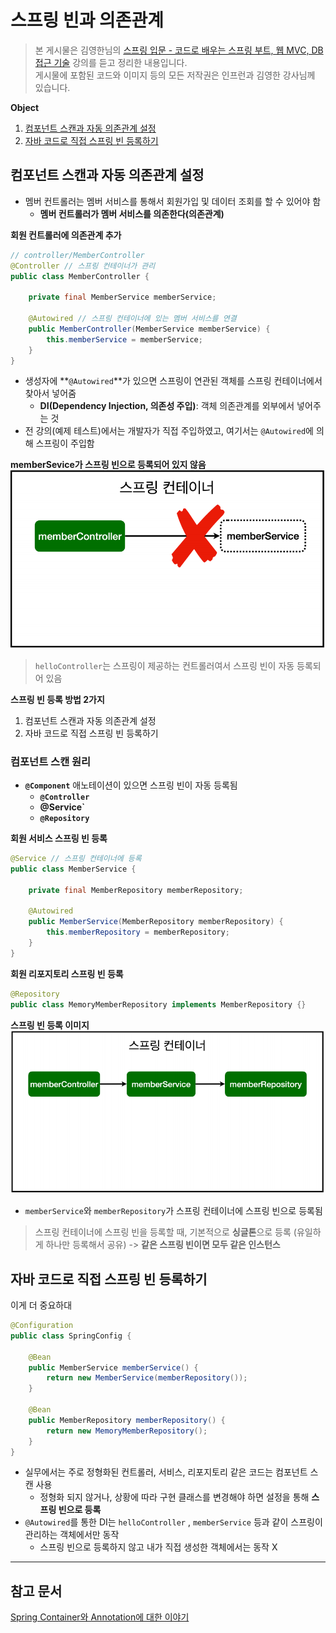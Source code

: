 # 스프링 빈과 의존관계
> 본 게시물은 김영한님의 [스프링 입문 - 코드로 배우는 스프링 부트, 웹 MVC, DB 접근 기술](https://www.inflearn.com/course/%EC%8A%A4%ED%94%84%EB%A7%81-%EC%9E%85%EB%AC%B8-%EC%8A%A4%ED%94%84%EB%A7%81%EB%B6%80%ED%8A%B8/dashboard) 강의를 듣고 정리한 내용입니다.  
게시물에 포함된 코드와 이미지 등의 모든 저작권은 인프런과 김영한 강사님께 있습니다.

**Object**
1. [컴포넌트 스캔과 자동 의존관계 설정](#컴포넌트-스캔과-자동-의존관계-설정)
2. [자바 코드로 직접 스프링 빈 등록하기](#자바-코드로-직접-스프링-빈-등록하기)

## 컴포넌트 스캔과 자동 의존관계 설정
- 멤버 컨트롤러는 멤버 서비스를 통해서 회원가입 및 데이터 조회를 할 수 있어야 함
  - **멤버 컨트롤러가 멤버 서비스를 의존한다(의존관계)**

**회원 컨트롤러에 의존관계 추가**
```java
// controller/MemberController
@Controller // 스프링 컨테이너가 관리
public class MemberController {

    private final MemberService memberService;

    @Autowired // 스프링 컨테이너에 있는 멤버 서비스를 연결
    public MemberController(MemberService memberService) {
        this.memberService = memberService;
    }
}
```
- 생성자에 **`@Autowired`**가 있으면 스프링이 연관된 객체를 스프링 컨테이너에서 찾아서 넣어줌
  - **DI(Dependency Injection, 의존성 주입)**: 객체 의존관계를 외부에서 넣어주는 것
- 전 강의(예제 테스트)에서는 개발자가 직접 주입하였고, 여기서는 `@Autowired`에 의해 스프링이 주입함

**memberSevice가 스프링 빈으로 등록되어 있지 않음**
![alt text](img/bean_1.png)   
> `helloController`는 스프링이 제공하는 컨트롤러여서 스프링 빈이 자동 등록되어 있음

**스프링 빈 등록 방법 2가지**
1. 컴포넌트 스캔과 자동 의존관계 설정
2. 자바 코드로 직접 스프링 빈 등록하기

### 컴포넌트 스캔 원리
- **`@Component`** 애노테이션이 있으면 스프링 빈이 자동 등록됨
  - **`@Controller`**
  - **@Service`**
  - **`@Repository`**

**회원 서비스 스프링 빈 등록**
```java
@Service // 스프링 컨테이너에 등록
public class MemberService {

    private final MemberRepository memberRepository;

    @Autowired
    public MemberService(MemberRepository memberRepository) {
        this.memberRepository = memberRepository;
    }
}
```

**회원 리포지토리 스프링 빈 등록**
```java
@Repository
public class MemoryMemberRepository implements MemberRepository {}
```

**스프링 빈 등록 이미지**
![alt text](img/bean_2.png)
- `memberService`와 `memberRepository`가 스프링 컨테이너에 스프링 빈으로 등록됨
> 스프링 컨테이너에 스프링 빈을 등록할 때, 기본적으로 **싱글톤**으로 등록 (유일하게 하나만 등록해서 공유) -> **같은 스프링 빈이면 모두 같은 인스턴스**

## 자바 코드로 직접 스프링 빈 등록하기
이게 더 중요하대
```java
@Configuration
public class SpringConfig {

    @Bean
    public MemberService memberService() {
        return new MemberService(memberRepository());
    }

    @Bean
    public MemberRepository memberRepository() {
        return new MemoryMemberRepository();
    }
}
```
- 실무에서는 주로 정형화된 컨트롤러, 서비스, 리포지토리 같은 코드는 컴포넌트 스캔 사용
  - 정형화 되지 않거나, 상황에 따라 구현 클래스를 변경해야 하면 설정을 통해 **스프링 빈으로 등록**
- `@Autowired`를 통한 DI는 `helloController` , `memberService` 등과 같이 스프링이 관리하는 객체에서만 동작
  - 스프링 빈으로 등록하지 않고 내가 직접 생성한 객체에서는 동작 X

---
## 참고 문서
[Spring Container와 Annotation에 대한 이야기](https://velog.io/@langoustine/Spring-03)